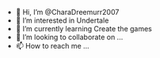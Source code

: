 - 👋 Hi, I’m @CharaDreemurr2007
- 👀 I’m interested in Undertale
- 🌱 I’m currently learning Create the games
- 💞️ I’m looking to collaborate on ...
- 📫 How to reach me ...

<!---
CharaDreemurr2007/CharaDreemurr2007 is a ✨ special ✨ repository because its `README.md` (this file) appears on your GitHub profile.
You can click the Preview link to take a look at your changes.
--->
